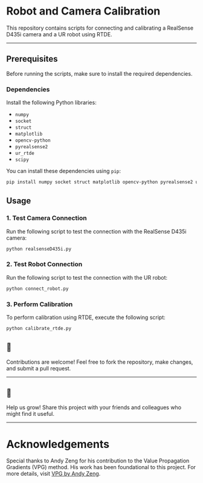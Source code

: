 
# Robot and Camera Calibration

This repository contains scripts for connecting and calibrating a RealSense D435i camera and a UR robot using RTDE.

---

## Prerequisites

Before running the scripts, make sure to install the required dependencies.

### Dependencies

Install the following Python libraries:

- `numpy`
- `socket`
- `struct`
- `matplotlib`
- `opencv-python`
- `pyrealsense2`
- `ur_rtde`
- `scipy`

You can install these dependencies using `pip`:

```bash
pip install numpy socket struct matplotlib opencv-python pyrealsense2 ur_rtde scipy
```

## Usage

### 1. Test Camera Connection

Run the following script to test the connection with the RealSense D435i camera:

```bash
python realsenseD435i.py
```

### 2. Test Robot Connection

Run the following script to test the connection with the UR robot:

```bash
python connect_robot.py
```

### 3. Perform Calibration

To perform calibration using RTDE, execute the following script:

```bash
python calibrate_rtde.py
```


## 🙌 

Contributions are welcome! Feel free to fork the repository, make changes, and submit a pull request.

---

## 📢 

Help us grow! Share this project with your friends and colleagues who might find it useful.

---
# Acknowledgements

Special thanks to Andy Zeng for his contribution to the Value Propagation Gradients (VPG) method. His work has been foundational to this project.
For more details, visit [VPG by Andy Zeng](https://github.com/andyzeng/vpg).



